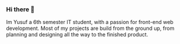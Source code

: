 ### Hi there 👋
Im Yusuf a 6th semester IT student, with a passion for front-end web development. Most of my projects are build from the ground up, from planning and designing all the way to the finished product. 
<!--
**YusufIA99/YusufIA99** is a ✨ _special_ ✨ repository because its `README.md` (this file) appears on your GitHub profile.

Here are some ideas to get you started:


